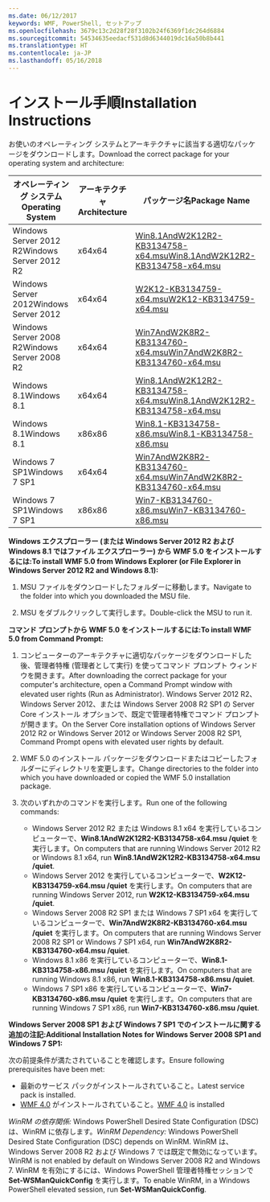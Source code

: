 ```yaml
---
ms.date: 06/12/2017
keywords: WMF, PowerShell, セットアップ
ms.openlocfilehash: 3679c13c2d28f28f3102b24f6369f1dc264d6884
ms.sourcegitcommit: 54534635eedacf531d8d6344019dc16a50b8b441
ms.translationtype: HT
ms.contentlocale: ja-JP
ms.lasthandoff: 05/16/2018
---
```

# <a name="installation-instructions"></a><span data-ttu-id="fee5a-102">インストール手順</span><span class="sxs-lookup"><span data-stu-id="fee5a-102">Installation Instructions</span></span>

<span data-ttu-id="fee5a-103">お使いのオペレーティング システムとアーキテクチャに該当する適切なパッケージをダウンロードします。</span><span class="sxs-lookup"><span data-stu-id="fee5a-103">Download the correct package for your operating system and architecture:</span></span>

| <span data-ttu-id="fee5a-104">オペレーティング システム</span><span class="sxs-lookup"><span data-stu-id="fee5a-104">Operating System</span></span>       | <span data-ttu-id="fee5a-105">アーキテクチャ</span><span class="sxs-lookup"><span data-stu-id="fee5a-105">Architecture</span></span> | <span data-ttu-id="fee5a-106">パッケージ名</span><span class="sxs-lookup"><span data-stu-id="fee5a-106">Package Name</span></span>              |
|------------------------|--------------|---------------------------|
| <span data-ttu-id="fee5a-107">Windows Server 2012 R2</span><span class="sxs-lookup"><span data-stu-id="fee5a-107">Windows Server 2012 R2</span></span> | <span data-ttu-id="fee5a-108">x64</span><span class="sxs-lookup"><span data-stu-id="fee5a-108">x64</span></span>      | [<span data-ttu-id="fee5a-109">Win8.1AndW2K12R2-KB3134758-x64.msu</span><span class="sxs-lookup"><span data-stu-id="fee5a-109">Win8.1AndW2K12R2-KB3134758-x64.msu</span></span>](http://go.microsoft.com/fwlink/?LinkId=717507) |
| <span data-ttu-id="fee5a-110">Windows Server 2012</span><span class="sxs-lookup"><span data-stu-id="fee5a-110">Windows Server 2012</span></span>    | <span data-ttu-id="fee5a-111">x64</span><span class="sxs-lookup"><span data-stu-id="fee5a-111">x64</span></span>      | [<span data-ttu-id="fee5a-112">W2K12-KB3134759-x64.msu</span><span class="sxs-lookup"><span data-stu-id="fee5a-112">W2K12-KB3134759-x64.msu</span></span>](http://go.microsoft.com/fwlink/?LinkId=717506) |
| <span data-ttu-id="fee5a-113">Windows Server 2008 R2</span><span class="sxs-lookup"><span data-stu-id="fee5a-113">Windows Server 2008 R2</span></span> | <span data-ttu-id="fee5a-114">x64</span><span class="sxs-lookup"><span data-stu-id="fee5a-114">x64</span></span>      | [<span data-ttu-id="fee5a-115">Win7AndW2K8R2-KB3134760-x64.msu</span><span class="sxs-lookup"><span data-stu-id="fee5a-115">Win7AndW2K8R2-KB3134760-x64.msu</span></span>](http://go.microsoft.com/fwlink/?LinkId=717504) |
| <span data-ttu-id="fee5a-116">Windows 8.1</span><span class="sxs-lookup"><span data-stu-id="fee5a-116">Windows 8.1</span></span>            | <span data-ttu-id="fee5a-117">x64</span><span class="sxs-lookup"><span data-stu-id="fee5a-117">x64</span></span>          | [<span data-ttu-id="fee5a-118">Win8.1AndW2K12R2-KB3134758-x64.msu</span><span class="sxs-lookup"><span data-stu-id="fee5a-118">Win8.1AndW2K12R2-KB3134758-x64.msu</span></span>](http://go.microsoft.com/fwlink/?LinkId=717507) |
| <span data-ttu-id="fee5a-119">Windows 8.1</span><span class="sxs-lookup"><span data-stu-id="fee5a-119">Windows 8.1</span></span>            | <span data-ttu-id="fee5a-120">x86</span><span class="sxs-lookup"><span data-stu-id="fee5a-120">x86</span></span>          | [<span data-ttu-id="fee5a-121">Win8.1-KB3134758-x86.msu</span><span class="sxs-lookup"><span data-stu-id="fee5a-121">Win8.1-KB3134758-x86.msu</span></span>](http://go.microsoft.com/fwlink/?LinkID=717963) |
| <span data-ttu-id="fee5a-122">Windows 7 SP1</span><span class="sxs-lookup"><span data-stu-id="fee5a-122">Windows 7 SP1</span></span>          | <span data-ttu-id="fee5a-123">x64</span><span class="sxs-lookup"><span data-stu-id="fee5a-123">x64</span></span>          | [<span data-ttu-id="fee5a-124">Win7AndW2K8R2-KB3134760-x64.msu</span><span class="sxs-lookup"><span data-stu-id="fee5a-124">Win7AndW2K8R2-KB3134760-x64.msu</span></span>](http://go.microsoft.com/fwlink/?LinkId=717504) |
| <span data-ttu-id="fee5a-125">Windows 7 SP1</span><span class="sxs-lookup"><span data-stu-id="fee5a-125">Windows 7 SP1</span></span>          | <span data-ttu-id="fee5a-126">x86</span><span class="sxs-lookup"><span data-stu-id="fee5a-126">x86</span></span>          | [<span data-ttu-id="fee5a-127">Win7-KB3134760-x86.msu</span><span class="sxs-lookup"><span data-stu-id="fee5a-127">Win7-KB3134760-x86.msu</span></span>](http://go.microsoft.com/fwlink/?LinkID=717962) |


<span data-ttu-id="fee5a-128">**Windows エクスプローラー (または Windows Server 2012 R2 および Windows 8.1 ではファイル エクスプローラー) から WMF 5.0 をインストールするには:**</span><span class="sxs-lookup"><span data-stu-id="fee5a-128">**To install WMF 5.0 from Windows Explorer (or File Explorer in Windows Server 2012 R2 and Windows 8.1):**</span></span>

1. <span data-ttu-id="fee5a-129">MSU ファイルをダウンロードしたフォルダーに移動します。</span><span class="sxs-lookup"><span data-stu-id="fee5a-129">Navigate to the folder into which you downloaded the MSU file.</span></span>

2. <span data-ttu-id="fee5a-130">MSU をダブルクリックして実行します。</span><span class="sxs-lookup"><span data-stu-id="fee5a-130">Double-click the MSU to run it.</span></span>

<span data-ttu-id="fee5a-131">**コマンド プロンプトから WMF 5.0 をインストールするには:**</span><span class="sxs-lookup"><span data-stu-id="fee5a-131">**To install WMF 5.0 from Command Prompt:**</span></span>

1. <span data-ttu-id="fee5a-132">コンピューターのアーキテクチャに適切なパッケージをダウンロードした後、管理者特権 (管理者として実行) を使ってコマンド プロンプト ウィンドウを開きます。</span><span class="sxs-lookup"><span data-stu-id="fee5a-132">After downloading the correct package for your computer's architecture, open a Command Prompt window with elevated user rights (Run as Administrator).</span></span> <span data-ttu-id="fee5a-133">Windows Server 2012 R2、Windows Server 2012、または Windows Server 2008 R2 SP1 の Server Core インストール オプションで、既定で管理者特権でコマンド プロンプトが開きます。</span><span class="sxs-lookup"><span data-stu-id="fee5a-133">On the Server Core installation options of Windows Server 2012 R2 or Windows Server 2012 or Windows Server 2008 R2 SP1, Command Prompt opens with elevated user rights by default.</span></span>

2. <span data-ttu-id="fee5a-134">WMF 5.0 のインストール パッケージをダウンロードまたはコピーしたフォルダーにディレクトリを変更します。</span><span class="sxs-lookup"><span data-stu-id="fee5a-134">Change directories to the folder into which you have downloaded or copied the WMF 5.0 installation package.</span></span>

3. <span data-ttu-id="fee5a-135">次のいずれかのコマンドを実行します。</span><span class="sxs-lookup"><span data-stu-id="fee5a-135">Run one of the following commands:</span></span>
    - <span data-ttu-id="fee5a-136">Windows Server 2012 R2 または Windows 8.1 x64 を実行しているコンピューターで、**Win8.1AndW2K12R2-KB3134758-x64.msu /quiet** を実行します。</span><span class="sxs-lookup"><span data-stu-id="fee5a-136">On computers that are running Windows Server 2012 R2 or Windows 8.1 x64, run **Win8.1AndW2K12R2-KB3134758-x64.msu /quiet**.</span></span>
    - <span data-ttu-id="fee5a-137">Windows Server 2012 を実行しているコンピューターで、**W2K12-KB3134759-x64.msu /quiet** を実行します。</span><span class="sxs-lookup"><span data-stu-id="fee5a-137">On computers that are running Windows Server 2012, run **W2K12-KB3134759-x64.msu /quiet**.</span></span>
    - <span data-ttu-id="fee5a-138">Windows Server 2008 R2 SP1 または Windows 7 SP1 x64 を実行しているコンピューターで、**Win7AndW2K8R2-KB3134760-x64.msu /quiet** を実行します。</span><span class="sxs-lookup"><span data-stu-id="fee5a-138">On computers that are running Windows Server 2008 R2 SP1 or Windows 7 SP1 x64, run **Win7AndW2K8R2-KB3134760-x64.msu /quiet**.</span></span>
    - <span data-ttu-id="fee5a-139">Windows 8.1 x86 を実行しているコンピューターで、**Win8.1-KB3134758-x86.msu /quiet** を実行します。</span><span class="sxs-lookup"><span data-stu-id="fee5a-139">On computers that are running Windows 8.1 x86, run **Win8.1-KB3134758-x86.msu /quiet**.</span></span>
    - <span data-ttu-id="fee5a-140">Windows 7 SP1 x86 を実行しているコンピューターで、**Win7-KB3134760-x86.msu /quiet** を実行します。</span><span class="sxs-lookup"><span data-stu-id="fee5a-140">On computers that are running Windows 7 SP1 x86, run **Win7-KB3134760-x86.msu /quiet**.</span></span>

<span data-ttu-id="fee5a-141">**Windows Server 2008 SP1 および Windows 7 SP1 でのインストールに関する追加の注記:**</span><span class="sxs-lookup"><span data-stu-id="fee5a-141">**Additional Installation Notes for Windows Server 2008 SP1 and Windows 7 SP1:**</span></span>

<span data-ttu-id="fee5a-142">次の前提条件が満たされていることを確認します。</span><span class="sxs-lookup"><span data-stu-id="fee5a-142">Ensure following prerequisites have been met:</span></span>
- <span data-ttu-id="fee5a-143">最新のサービス パックがインストールされていること。</span><span class="sxs-lookup"><span data-stu-id="fee5a-143">Latest service pack is installed.</span></span>
- <span data-ttu-id="fee5a-144">[WMF 4.0](http://www.microsoft.com/en-us/download/details.aspx?id=40855) がインストールされていること。</span><span class="sxs-lookup"><span data-stu-id="fee5a-144">[WMF 4.0](http://www.microsoft.com/en-us/download/details.aspx?id=40855) is installed</span></span>

<span data-ttu-id="fee5a-145">*WinRM の依存関係:* Windows PowerShell Desired State Configuration (DSC) は、WinRM に依存します。</span><span class="sxs-lookup"><span data-stu-id="fee5a-145">*WinRM Dependency:* Windows PowerShell Desired State Configuration (DSC) depends on WinRM.</span></span> <span data-ttu-id="fee5a-146">WinRM は、Windows Server 2008 R2 および Windows 7 では既定で無効になっています。</span><span class="sxs-lookup"><span data-stu-id="fee5a-146">WinRM is not enabled by default on Windows Server 2008 R2 and Windows 7.</span></span> <span data-ttu-id="fee5a-147">WinRM を有効にするには、Windows PowerShell 管理者特権セッションで **Set-WSManQuickConfig** を実行します。</span><span class="sxs-lookup"><span data-stu-id="fee5a-147">To enable WinRM, in a Windows PowerShell elevated session, run **Set-WSManQuickConfig**.</span></span>
